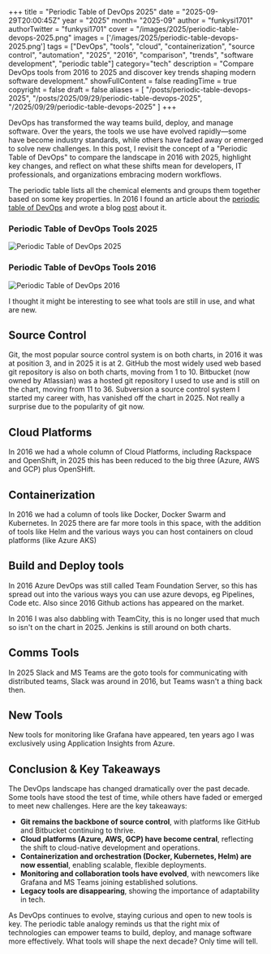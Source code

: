 +++
title = "Periodic Table of DevOps 2025"
date = "2025-09-29T20:00:45Z"
year = "2025"
month= "2025-09"
author = "funkysi1701"
authorTwitter = "funkysi1701"
cover = "/images/2025/periodic-table-devops-2025.png"
images = ['/images/2025/periodic-table-devops-2025.png']
tags = ["DevOps", "tools", "cloud", "containerization", "source control", "automation", "2025", "2016", "comparison", "trends", "software development", "periodic table"]
category="tech"
description = "Compare DevOps tools from 2016 to 2025 and discover key trends shaping modern software development."
showFullContent = false
readingTime = true
copyright = false
draft = false
aliases = [
    "/posts/periodic-table-devops-2025",
    "/posts/2025/09/29/periodic-table-devops-2025",
    "/2025/09/29/periodic-table-devops-2025"
]
+++

DevOps has transformed the way teams build, deploy, and manage software. Over the years, the tools we use have evolved rapidly—some have become industry standards, while others have faded away or emerged to solve new challenges. In this post, I revisit the concept of a "Periodic Table of DevOps" to compare the landscape in 2016 with 2025, highlight key changes, and reflect on what these shifts mean for developers, IT professionals, and organizations embracing modern workflows.

The periodic table lists all the chemical elements and groups them together based on some key properties. In 2016 I found an article about the [periodic table of DevOps](https://xebialabs.com/periodic-table-of-devops-tools/) and wrote a blog [post](/posts/2016/periodic-table-devops/) about it.

### Periodic Table of DevOps Tools 2025

![Periodic Table of DevOps 2025](/images/2025/periodic-table-devops-2025.png)

### Periodic Table of DevOps Tools 2016

![Periodic Table of DevOps 2016](/images/2016/periodic-table-of-devops-v2.png)

I thought it might be interesting to see what tools are still in use, and what are new.

## Source Control

Git, the most popular source control system is on both charts, in 2016 it was at position 3, and in 2025 it is at 2.
GitHub the most widely used web based git repository is also on both charts, moving from 1 to 10.
Bitbucket (now owned by Atlassian) was a hosted git repository I used to use and is still on the chart, moving from 11 to 36.
Subversion a source control system I started my career with, has vanished off the chart in 2025. Not really a surprise due to the popularity of git now.

## Cloud Platforms

In 2016 we had a whole column of Cloud Platforms, including Rackspace and OpenShift, in 2025 this has been reduced to the big three (Azure, AWS and GCP) plus OpenSHift.

## Containerization

In 2016 we had a column of tools like Docker, Docker Swarm and Kubernetes. In 2025 there are far more tools in this space, with the addition of tools like Helm and the various ways you can host containers on cloud platforms (like Azure AKS)

## Build and Deploy tools

In 2016 Azure DevOps was still called Team Foundation Server, so this has spread out into the various ways you can use azure devops, eg Pipelines, Code etc. Also since 2016 Github actions has appeared on the market.

In 2016 I was also dabbling with TeamCity, this is no longer used that much so isn't on the chart in 2025. Jenkins is still around on both charts.

## Comms Tools

In 2025 Slack and MS Teams are the goto tools for communicating with distributed teams, Slack was around in 2016, but Teams wasn't a thing back then.

## New Tools

New tools for monitoring like Grafana have appeared, ten years ago I was exclusively using Application Insights from Azure.

## Conclusion & Key Takeaways

The DevOps landscape has changed dramatically over the past decade. Some tools have stood the test of time, while others have faded or emerged to meet new challenges. Here are the key takeaways:

- **Git remains the backbone of source control**, with platforms like GitHub and Bitbucket continuing to thrive.
- **Cloud platforms (Azure, AWS, GCP) have become central**, reflecting the shift to cloud-native development and operations.
- **Containerization and orchestration (Docker, Kubernetes, Helm) are now essential**, enabling scalable, flexible deployments.
- **Monitoring and collaboration tools have evolved**, with newcomers like Grafana and MS Teams joining established solutions.
- **Legacy tools are disappearing**, showing the importance of adaptability in tech.

As DevOps continues to evolve, staying curious and open to new tools is key. The periodic table analogy reminds us that the right mix of technologies can empower teams to build, deploy, and manage software more effectively. What tools will shape the next decade? Only time will tell.
